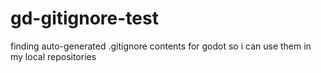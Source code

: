 # gd-gitignore-test
finding auto-generated .gitignore contents for godot so i can use them in my local repositories
